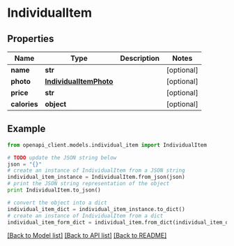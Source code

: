 # IndividualItem


## Properties

Name | Type | Description | Notes
------------ | ------------- | ------------- | -------------
**name** | **str** |  | [optional] 
**photo** | [**IndividualItemPhoto**](IndividualItemPhoto.md) |  | [optional] 
**price** | **str** |  | [optional] 
**calories** | **object** |  | [optional] 

## Example

```python
from openapi_client.models.individual_item import IndividualItem

# TODO update the JSON string below
json = "{}"
# create an instance of IndividualItem from a JSON string
individual_item_instance = IndividualItem.from_json(json)
# print the JSON string representation of the object
print IndividualItem.to_json()

# convert the object into a dict
individual_item_dict = individual_item_instance.to_dict()
# create an instance of IndividualItem from a dict
individual_item_form_dict = individual_item.from_dict(individual_item_dict)
```
[[Back to Model list]](../README.md#documentation-for-models) [[Back to API list]](../README.md#documentation-for-api-endpoints) [[Back to README]](../README.md)


